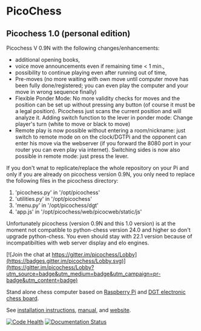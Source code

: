 PicoChess
=========

Picochess 1.0 (personal edition) 
--------------------------------
Picochess V 0.9N with the following changes/enhancements: 

- additional opening books, 
- voice move announcements even if remaining time < 1 min.,
- possibility to continue playing even after running out of time, 
- Pre-moves (no more waiting with own move until computer move has been fully done/registered; you can even play the computer and your move in wrong sequence finally)
- Flexible Ponder Mode: No more validity checks for moves and the position can be set up without pressing any button (of course it must be a legal position). Picochess just scans the current position and will analyze it. Adding switch function to the lever in ponder mode: Change player's turn (white to move or black to move)   
- Remote play is now possible without entering a room/nickname: just switch to remote mode on on the clock/DGTPi and the opponent can enter his move via the webserver (if you forward the 8080 port in your router you can even play via internet).
Switching sides is now also possible in remote mode: just press the lever.


If you don't wnat to replicate/replace the whole repository on your Pi and only if you are already on picochess version 0.9N, you only need to replace the following files in the picochess directory:

1. 'picochess.py' in '/opt/picochess'
2. 'utilities.py' in '/opt/picochess'
3. 'menu.py' in '/opt/picochess/dgt'
4. 'app.js' in '/opt/picochess/web/picocweb/static/js'

Unfortunately picochess (version 0.9N and this 1.0 version) is at the moment not compatible to python-chess version 24.0 and higher so don't upgrade python-chess.
You even should stay with 22.1 version because of incompatibilties with web server display and elo engines.  
 

[![Join the chat at https://gitter.im/picochess/Lobby](https://badges.gitter.im/picochess/Lobby.svg)](https://gitter.im/picochess/Lobby?utm_source=badge&utm_medium=badge&utm_campaign=pr-badge&utm_content=badge)

Stand alone chess computer based on [Raspberry Pi](http://www.raspberrypi.org/) and [DGT electronic chess board](http://www.dgtprojects.com/index.php/products/electronic-boards).

See [installation instructions](http://docs.picochess.org/en/latest/installation.html), [manual](http://docs.picochess.org), and [website](http://www.picochess.org).

[![Code Health](https://landscape.io/github/jromang/picochess/master/landscape.png)](https://landscape.io/github/jromang/picochess/master) [![Documentation Status](https://readthedocs.org/projects/picochess/badge/?version=latest)](https://readthedocs.org/projects/picochess/?badge=latest)
